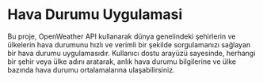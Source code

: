 # Hava Durumu Uygulamasi
 Bu proje, OpenWeather API kullanarak dünya genelindeki şehirlerin ve ülkelerin hava durumunu hızlı ve verimli bir şekilde sorgulamanızı sağlayan bir hava durumu uygulamasıdır. Kullanıcı dostu arayüzü sayesinde, herhangi bir şehir veya ülke adını aratarak, anlık hava durumu bilgilerine ve ülke bazında hava durumu ortalamalarına ulaşabilirsiniz.
